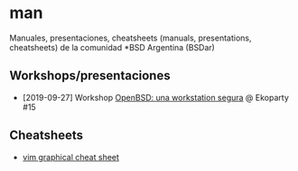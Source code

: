 # man
Manuales, presentaciones, cheatsheets (manuals, presentations, cheatsheets) de la comunidad \*BSD Argentina (BSDar)

## Workshops/presentaciones
* [2019-09-27] Workshop [OpenBSD: una workstation segura](workshops/eko15/README.md) @ Ekoparty #15

## Cheatsheets
* [vim graphical cheat sheet](cheatsheets/vim.gif)
